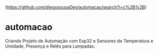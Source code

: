 (https://github.com/diegosousaDev/automacao/search?l=c%2B%2B)
# automacao
Criando Projeto de Automação com Esp32 e Sensores de Temperatura e Umidade, Presença e Relês para Lampadas.
